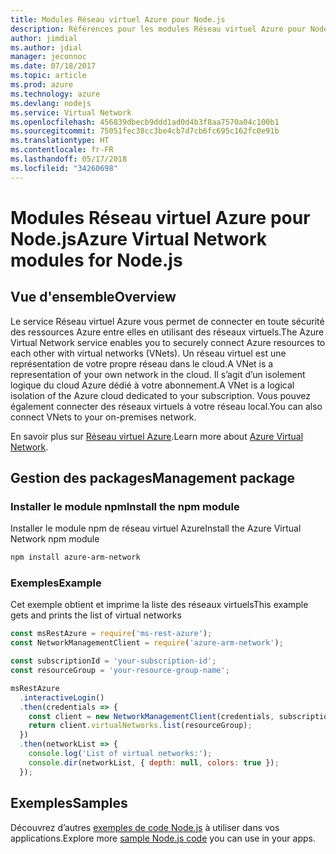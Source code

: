 ```yaml
---
title: Modules Réseau virtuel Azure pour Node.js
description: Références pour les modules Réseau virtuel Azure pour Node.js
author: jimdial
ms.author: jdial
manager: jeconnoc
ms.date: 07/18/2017
ms.topic: article
ms.prod: azure
ms.technology: azure
ms.devlang: nodejs
ms.service: Virtual Network
ms.openlocfilehash: 456839dbecb9ddd1ad0d4b3f8aa7570a04c100b1
ms.sourcegitcommit: 75051fec38cc3be4cb7d7cb6fc695c162fc0e91b
ms.translationtype: HT
ms.contentlocale: fr-FR
ms.lasthandoff: 05/17/2018
ms.locfileid: "34260698"
---
```

# <a name="azure-virtual-network-modules-for-nodejs"></a><span data-ttu-id="a387e-103">Modules Réseau virtuel Azure pour Node.js</span><span class="sxs-lookup"><span data-stu-id="a387e-103">Azure Virtual Network modules for Node.js</span></span>

## <a name="overview"></a><span data-ttu-id="a387e-104">Vue d'ensemble</span><span class="sxs-lookup"><span data-stu-id="a387e-104">Overview</span></span>

<span data-ttu-id="a387e-105">Le service Réseau virtuel Azure vous permet de connecter en toute sécurité des ressources Azure entre elles en utilisant des réseaux virtuels.</span><span class="sxs-lookup"><span data-stu-id="a387e-105">The Azure Virtual Network service enables you to securely connect Azure resources to each other with virtual networks (VNets).</span></span> <span data-ttu-id="a387e-106">Un réseau virtuel est une représentation de votre propre réseau dans le cloud.</span><span class="sxs-lookup"><span data-stu-id="a387e-106">A VNet is a representation of your own network in the cloud.</span></span> <span data-ttu-id="a387e-107">Il s’agit d’un isolement logique du cloud Azure dédié à votre abonnement.</span><span class="sxs-lookup"><span data-stu-id="a387e-107">A VNet is a logical isolation of the Azure cloud dedicated to your subscription.</span></span> <span data-ttu-id="a387e-108">Vous pouvez également connecter des réseaux virtuels à votre réseau local.</span><span class="sxs-lookup"><span data-stu-id="a387e-108">You can also connect VNets to your on-premises network.</span></span>

<span data-ttu-id="a387e-109">En savoir plus sur [Réseau virtuel Azure](https://docs.microsoft.com/azure/virtual-network/virtual-networks-overview).</span><span class="sxs-lookup"><span data-stu-id="a387e-109">Learn more about [Azure Virtual Network](https://docs.microsoft.com/azure/virtual-network/virtual-networks-overview).</span></span>

## <a name="management-package"></a><span data-ttu-id="a387e-110">Gestion des packages</span><span class="sxs-lookup"><span data-stu-id="a387e-110">Management package</span></span>

### <a name="install-the-npm-module"></a><span data-ttu-id="a387e-111">Installer le module npm</span><span class="sxs-lookup"><span data-stu-id="a387e-111">Install the npm module</span></span>

<span data-ttu-id="a387e-112">Installer le module npm de réseau virtuel Azure</span><span class="sxs-lookup"><span data-stu-id="a387e-112">Install the Azure Virtual Network npm module</span></span>

```bash
npm install azure-arm-network
```

### <a name="example"></a><span data-ttu-id="a387e-113">Exemples</span><span class="sxs-lookup"><span data-stu-id="a387e-113">Example</span></span>

<span data-ttu-id="a387e-114">Cet exemple obtient et imprime la liste des réseaux virtuels</span><span class="sxs-lookup"><span data-stu-id="a387e-114">This example gets and prints the list of virtual networks</span></span>

```javascript
const msRestAzure = require('ms-rest-azure');
const NetworkManagementClient = require('azure-arm-network');

const subscriptionId = 'your-subscription-id';
const resourceGroup = 'your-resource-group-name';

msRestAzure
  .interactiveLogin()
  .then(credentials => {
    const client = new NetworkManagementClient(credentials, subscriptionId);
    return client.virtualNetworks.list(resourceGroup);
  })
  .then(networkList => {
    console.log('List of virtual networks:');
    console.dir(networkList, { depth: null, colors: true });
  });

```

## <a name="samples"></a><span data-ttu-id="a387e-115">Exemples</span><span class="sxs-lookup"><span data-stu-id="a387e-115">Samples</span></span>

<span data-ttu-id="a387e-116">Découvrez d’autres [exemples de code Node.js](https://azure.microsoft.com/resources/samples/?platform=nodejs) à utiliser dans vos applications.</span><span class="sxs-lookup"><span data-stu-id="a387e-116">Explore more [sample Node.js code](https://azure.microsoft.com/resources/samples/?platform=nodejs) you can use in your apps.</span></span>

